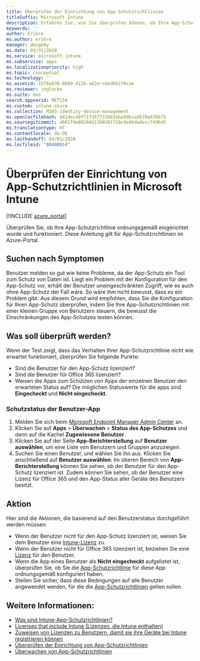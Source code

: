 ```yaml
---
title: Überprüfen der Einrichtung von App-Schutzrichtlinien
titleSuffix: Microsoft Intune
description: Erfahren Sie, wie Sie überprüfen können, ob Ihre App-Schutzrichtlinie ordnungsgemäß eingerichtet wurde und in Microsoft Intune funktioniert.
keywords: ''
author: Erikre
ms.author: erikre
manager: dougeby
ms.date: 03/31/2020
ms.service: microsoft-intune
ms.subservice: apps
ms.localizationpriority: high
ms.topic: conceptual
ms.technology: ''
ms.assetid: 15f8a838-0b69-412b-a42e-c6edb61f0cae
ms.reviewer: joglocke
ms.suite: ems
search.appverid: MET150
ms.custom: intune-azure
ms.collection: M365-identity-device-management
ms.openlocfilehash: d41dec48ff1f357733882ebe99bcad670e676675
ms.sourcegitcommit: d601f4e08268d139028f720c0a96dadecc7496d5
ms.translationtype: HT
ms.contentlocale: de-DE
ms.lasthandoff: 04/01/2020
ms.locfileid: "80488014"
---
```

# <a name="how-to-validate-your-app-protection-policy-setup-in-microsoft-intune"></a>Überprüfen der Einrichtung von App-Schutzrichtlinien in Microsoft Intune

[!INCLUDE [azure_portal](../includes/azure_portal.md)]

Überprüfen Sie, ob Ihre App-Schutzrichtlinie ordnungsgemäß eingerichtet wurde und funktioniert. Diese Anleitung gilt für App-Schutzrichtlinien im Azure-Portal.

## <a name="checking-for-symptoms"></a>Suchen nach Symptomen
Benutzer melden so gut wie keine Probleme, da der App-Schutz ein Tool zum Schutz von Daten ist. Liegt ein Problem mit der Konfiguration für den App-Schutz vor, erhält der Benutzer uneingeschränkten Zugriff, wie es auch ohne App-Schutz der Fall wäre. So wäre ihm nicht bewusst, dass es ein Problem gibt. Aus diesem Grund wird empfohlen, dass Sie die Konfiguration für Ihren App-Schutz überprüfen, indem Sie Ihre App-Schutzrichtlinien mit einer kleinen Gruppe von Benutzern steuern, die bewusst die Einschränkungen des App-Schutzes testen können.

## <a name="what-to-check"></a>Was soll überprüft werden?

Wenn der Test zeigt, dass das Verhalten Ihrer App-Schutzrichtlinie nicht wie erwartet funktioniert, überprüfen Sie folgende Punkte:

- Sind die Benutzer für den App-Schutz lizenziert?
- Sind die Benutzer für Office 365 lizenziert?
- Weisen die Apps zum Schützen von Apps der einzelnen Benutzer den erwarteten Status auf? Die möglichen Statuswerte für die apps sind **Eingecheckt** und **Nicht eingecheckt**.

### <a name="user-app-protection-status"></a>Schutzstatus der Benutzer-App
1. Melden Sie sich beim [Microsoft Endpoint Manager Admin Center](https://go.microsoft.com/fwlink/?linkid=2109431) an.
3. Klicken Sie auf **Apps** > **Überwachen** >  **Status des App-Schutzes** und dann auf die Kachel **Zugewiesene Benutzer**. 
4. Klicken Sie auf der Seite **App-Berichterstellung** auf **Benutzer auswählen**, um eine Liste von Benutzern und Gruppen anzuzeigen. 
5. Suchen Sie einen Benutzer, und wählen Sie ihn aus. Klicken Sie anschließend auf **Benutzer auswählen**. Im oberen Bereich von **App-Berichterstellung** können Sie sehen, ob der Benutzer für den App-Schutz lizenziert ist. Zudem können Sie sehen, ob der Benutzer eine Lizenz für Office 365 und den App-Status aller Geräte des Benutzers besitzt.

## <a name="what-to-do"></a>Aktion
Hier sind die Aktionen, die basierend auf den Benutzerstatus durchgeführt werden müssen:

- Wenn der Benutzer nicht für den App-Schutz lizenziert ist, weisen Sie dem Benutzer eine [Intune-Lizenz](../fundamentals/licenses.md) zu.
- Wenn der Benutzer nicht für Office 365 lizenziert ist, beziehen Sie eine [Lizenz](../fundamentals/licenses.md) für den Benutzer.
- Wenn die App eines Benutzer als **Nicht eingecheckt** aufgelistet ist, überprüfen Sie, ob Sie die [App-Schutzrichtlinie](app-protection-policies-validate.md) für diese App ordnungsgemäß konfiguriert haben.
- Stellen Sie sicher, dass diese Bedingungen auf alle Benutzer angewendet werden, für die die [App-Schutzrichtlinien](app-protection-policies-monitor.md) gelten sollen.

## <a name="see-also"></a>Weitere Informationen:

- [Was sind Intune-App-Schutzrichtlinien?](app-protection-policies.md)
- [Licenses that include Intune (Lizenzen, die Intune enthalten)](../fundamentals/licenses.md)
- [Zuweisen von Lizenzen zu Benutzern, damit sie ihre Geräte bei Intune registrieren können](../fundamentals/licenses-assign.md)
- [Überprüfen der Einrichtung von App-Schutzrichtlinien](app-protection-policies-validate.md)
- [Überwachen von App-Schutzrichtlinien](app-protection-policies-monitor.md)

